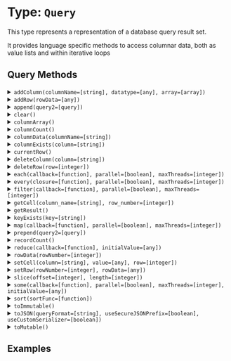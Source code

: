 [comment]: # (Note: This documentation is generated dynamically in the build process.  To modify the contents, change the javadoc on the type class, itself)

# Type: `Query`

This type represents a representation of a database query result set.

It provides language specific methods to access columnar data, both as value lists and within iterative loops

## Query Methods

<details>
<summary><code>addColumn(columnName=[string], datatype=[any], array=[array])</code></summary>
<p>Adds a column to a query and populates its rows with the contents of a one-dimensional array.

 Arguments:

| Argument | Type | Required | Default |
|----------|------|----------|---------|
| `columnName` | `string` | `true` | `` |
| `datatype` | `any` | `false` | `Varchar` |
| `array` | `array` | `false` | `[]` |

</p></details>
<details>
<summary><code>addRow(rowData=[any])</code></summary>
<p>Return new query

 Arguments:

| Argument | Type | Required | Default |
|----------|------|----------|---------|
| `rowData` | `any` | `false` | `` |

</p></details>
<details>
<summary><code>append(query2=[query])</code></summary>
<p>This function clears the query

 Arguments:

| Argument | Type | Required | Default |
|----------|------|----------|---------|
| `query2` | `query` | `true` | `` |

</p></details>
<details>
<summary><code>clear()</code></summary>
<p>This function clears the query
</p></details>
<details>
<summary><code>columnArray()</code></summary>
<p>This function returns the column array of a query.
</p></details>
<details>
<summary><code>columnCount()</code></summary>
<p>This function returns the number of columns in a query
</p></details>
<details>
<summary><code>columnData(columnName=[string])</code></summary>
<p>Returns the data in a query column.

 Arguments:

| Argument | Type | Required | Default |
|----------|------|----------|---------|
| `columnName` | `string` | `true` | `` |

</p></details>
<details>
<summary><code>columnExists(column=[string])</code></summary>
<p>This function returns true if the column exists in the query

 Arguments:

| Argument | Type | Required | Default |
|----------|------|----------|---------|
| `column` | `string` | `true` | `` |

</p></details>
<details>
<summary><code>currentRow()</code></summary>
<p>Returns the current row number
</p></details>
<details>
<summary><code>deleteColumn(column=[string])</code></summary>
<p>Deletes a column within a query object.

 Arguments:

| Argument | Type | Required | Default |
|----------|------|----------|---------|
| `column` | `string` | `true` | `` |

</p></details>
<details>
<summary><code>deleteRow(row=[integer])</code></summary>
<p>This function deletes a row from the query

 Arguments:

| Argument | Type | Required | Default |
|----------|------|----------|---------|
| `row` | `integer` | `true` | `` |

</p></details>
<details>
<summary><code>each(callback=[function], parallel=[boolean], maxThreads=[integer])</code></summary>
<p>Iterates over query rows and passes each row per iteration to a callback function

 Arguments:

| Argument | Type | Required | Default |
|----------|------|----------|---------|
| `callback` | `function` | `true` | `` |
| `parallel` | `boolean` | `false` | `false` |
| `maxThreads` | `integer` | `false` | `` |

</p></details>
<details>
<summary><code>every(closure=[function], parallel=[boolean], maxThreads=[integer])</code></summary>
<p>Executes a callback/closure against every row in a query and returns true if the callback/closure returned true for every row.

 Arguments:

| Argument | Type | Required | Default |
|----------|------|----------|---------|
| `closure` | `function` | `true` | `` |
| `parallel` | `boolean` | `false` | `false` |
| `maxThreads` | `integer` | `false` | `` |

</p></details>
<details>
<summary><code>filter(callback=[function], parallel=[boolean], maxThreads=[integer])</code></summary>
<p>Filters query rows specified in filter criteria

 Arguments:

| Argument | Type | Required | Default |
|----------|------|----------|---------|
| `callback` | `function` | `true` | `` |
| `parallel` | `boolean` | `false` | `false` |
| `maxThreads` | `integer` | `false` | `` |

</p></details>
<details>
<summary><code>getCell(column_name=[string], row_number=[integer])</code></summary>
<p>This function maps the query to a new query.

 Arguments:

| Argument | Type | Required | Default |
|----------|------|----------|---------|
| `column_name` | `string` | `true` | `` |
| `row_number` | `integer` | `false` | `` |

</p></details>
<details>
<summary><code>getResult()</code></summary>
<p>Returns the metadata of a query.
</p></details>
<details>
<summary><code>keyExists(key=[string])</code></summary>
<p>This function returns true if the key exists in the query

 Arguments:

| Argument | Type | Required | Default |
|----------|------|----------|---------|
| `key` | `string` | `true` | `` |

</p></details>
<details>
<summary><code>map(callback=[function], parallel=[boolean], maxThreads=[integer])</code></summary>
<p>This function maps the query to a new query.

 Arguments:

| Argument | Type | Required | Default |
|----------|------|----------|---------|
| `callback` | `function` | `true` | `` |
| `parallel` | `boolean` | `false` | `false` |
| `maxThreads` | `integer` | `false` | `` |

</p></details>
<details>
<summary><code>prepend(query2=[query])</code></summary>
<p>Adds a query to the beginning of another query

 Arguments:

| Argument | Type | Required | Default |
|----------|------|----------|---------|
| `query2` | `query` | `true` | `` |

</p></details>
<details>
<summary><code>recordCount()</code></summary>
<p>This function returns the number of records in a query
</p></details>
<details>
<summary><code>reduce(callback=[function], initialValue=[any])</code></summary>
<p>This function reduces the query to a single value.

 Arguments:

| Argument | Type | Required | Default |
|----------|------|----------|---------|
| `callback` | `function` | `true` | `` |
| `initialValue` | `any` | `true` | `` |

</p></details>
<details>
<summary><code>rowData(rowNumber=[integer])</code></summary>
<p>Returns the cells of a query row as a structure

 Arguments:

| Argument | Type | Required | Default |
|----------|------|----------|---------|
| `rowNumber` | `integer` | `true` | `` |

</p></details>
<details>
<summary><code>setCell(column=[string], value=[any], row=[integer])</code></summary>
<p>Sets a cell to a value.

 Arguments:

| Argument | Type | Required | Default |
|----------|------|----------|---------|
| `column` | `string` | `true` | `` |
| `value` | `any` | `true` | `` |
| `row` | `integer` | `false` | `` |

</p></details>
<details>
<summary><code>setRow(rowNumber=[integer], rowData=[any])</code></summary>
<p>Adds or updates a row in a query based on the provided row data and position.

 Arguments:

| Argument | Type | Required | Default |
|----------|------|----------|---------|
| `rowNumber` | `integer` | `false` | `0` |
| `rowData` | `any` | `true` | `` |

</p></details>
<details>
<summary><code>slice(offset=[integer], length=[integer])</code></summary>
<p>Returns a subset of rows from an existing query

 Arguments:

| Argument | Type | Required | Default |
|----------|------|----------|---------|
| `offset` | `integer` | `true` | `` |
| `length` | `integer` | `false` | `0` |

</p></details>
<details>
<summary><code>some(callback=[function], parallel=[boolean], maxThreads=[integer], initialValue=[any])</code></summary>
<p>This function calls a given closure/function with every element in a given query and returns true, if one of the closure calls returns true

 Arguments:

| Argument | Type | Required | Default |
|----------|------|----------|---------|
| `callback` | `function` | `true` | `` |
| `parallel` | `boolean` | `false` | `false` |
| `maxThreads` | `integer` | `false` | `` |
| `initialValue` | `any` | `false` | `` |

</p></details>
<details>
<summary><code>sort(sortFunc=[function])</code></summary>
<p>Sorts array elements.

 Arguments:

| Argument | Type | Required | Default |
|----------|------|----------|---------|
| `sortFunc` | `function` | `true` | `` |

</p></details>
<details>
<summary><code>toImmutable()</code></summary>
<p>Convert an array, struct or query to its immutable counterpart.
</p></details>
<details>
<summary><code>toJSON(queryFormat=[string], useSecureJSONPrefix=[boolean], useCustomSerializer=[boolean])</code></summary>
<p>Converts a ColdFusion variable into a JSON (JavaScript Object Notation) string.

 Arguments:

| Argument | Type | Required | Default |
|----------|------|----------|---------|
| `queryFormat` | `string` | `false` | `row` |
| `useSecureJSONPrefix` | `boolean` | `false` | `false` |
| `useCustomSerializer` | `boolean` | `false` | `` |

</p></details>
<details>
<summary><code>toMutable()</code></summary>
<p>Convert an array, struct or query to its mutable counterpart.
</p></details>


## Examples
